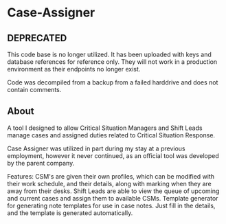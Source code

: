 # Case-Assigner

## DEPRECATED
This code base is no longer utilized. It has been uploaded with keys and database references for reference only. They will not work in a production environment as their endpoints no longer exist.

Code was decompiled from a backup from a failed harddrive and does not contain comments.

## About
A tool I designed to allow Critical Situation Managers and Shift Leads manage cases and assigned duties related to Critical Situation Response. 

Case Assigner was utilized in part during my stay at a previous employment, however it never continued, as an official tool was developed by the parent company.

Features:
CSM's are given their own profiles, which can be modified with their work schedule, and their details, along with marking when they are away from their desks.
Shift Leads are able to view the queue of upcoming and current cases and assign them to available CSMs.
Template generator for generating note templates for use in case notes. Just fill in the details, and the template is generated automatically.
